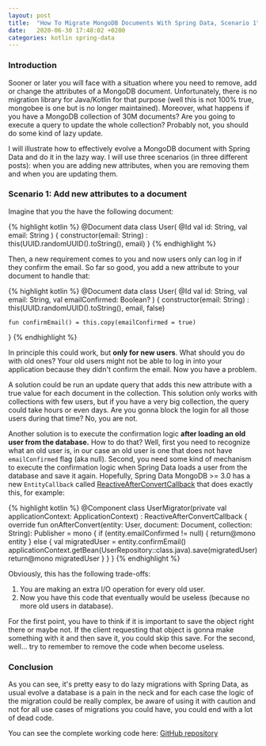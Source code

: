 ```yaml
---
layout: post
title:  "How To Migrate MongoDB Documents With Spring Data, Scenario 1"
date:   2020-06-30 17:48:02 +0200
categories: kotlin spring-data
---
```

### Introduction
Sooner or later you will face with a situation where you need to remove, add or change the attributes of a MongoDB document. 
Unfortunately, there is no migration library for Java/Kotlin for that purpose (well this is not 100% true, mongobee is one 
but is no longer maintained). Moreover, what happens if you have a MongoDB collection of 30M documents? Are you going to execute a query 
to update the whole collection? Probably not, you should do some kind of lazy update.

I will illustrate how to effectively evolve a MongoDB document with Spring Data and do it in the lazy way. I will use 
three scenarios (in three different posts): when you are adding new attributes, when you are removing them and when you are updating them.

### Scenario 1: Add new attributes to a document

Imagine that you the have the following document: 

{% highlight kotlin %}
@Document
data class User(
    @Id
    val id: String,
    val email: String
) {
    constructor(email: String) : this(UUID.randomUUID().toString(), email)
}
{% endhighlight %}

Then, a new requirement comes to you and now users only can log in if they confirm the email. So far so good, you add 
a new attribute to your document to handle that:

{% highlight kotlin %}
@Document
data class User(
    @Id
    val id: String,
    val email: String,
    val emailConfirmed: Boolean?
) {
    constructor(email: String) : this(UUID.randomUUID().toString(), email, false)
    
    fun confirmEmail() = this.copy(emailConfirmed = true)
}
{% endhighlight %}

In principle this could work, but **only for new users**. What should you do with old ones? Your old users might not be 
able to log in into your application because they didn't confirm the email. Now you have a problem. 

A solution could be run an update query that adds this new attribute with a true value for each document in the collection. This solution 
only works with collections with few users, but if you have a very big collection, the query could take hours or even days. 
Are you gonna block the login for all those users during that time? No, you are not. 

Another solution is to execute the confirmation logic **after loading an old user from the database.** How to do that? 
Well, first you need to recognize what an old user is, in our case an old user is one that does not have `emailConfirmed` flag (aka null). 
Second, you need some kind of mechanism to execute the confirmation logic when Spring Data loads a user from the database and save it again. Hopefully, 
Spring Data MongoDB >= 3.0 has a new `EntityCallback` called [ReactiveAfterConvertCallback](https://github.com/spring-projects/spring-data-mongodb/blob/master/spring-data-mongodb/src/main/java/org/springframework/data/mongodb/core/mapping/event/ReactiveAfterConvertCallback.java) 
that does exactly this, for example:

{% highlight kotlin %}
@Component
class UserMigrator(private val applicationContext: ApplicationContext) : ReactiveAfterConvertCallback<User> {
    override fun onAfterConvert(entity: User, document: Document, collection: String): Publisher<User> = mono {
        if (entity.emailConfirmed != null) {
            return@mono entity
        } else {
            val migratedUser = entity.confirmEmail()
            applicationContext.getBean(UserRepository::class.java).save(migratedUser)
            return@mono migratedUser
        }
    }
}
{% endhighlight %}

Obviously, this has the following trade-offs:

1) You are making an extra I/O operation for every old user. 
2) Now you have this code that eventually would be useless (because no more old users in database).

For the first point, you have to think if it is important to save the object right there or maybe not. If the client requesting 
that object is gonna make something with it and then save it, you could skip this save. For the second, well... try to remember 
to remove the code when become useless.

### Conclusion

As you can see, it's pretty easy to do lazy migrations with Spring Data, as usual evolve a database is a pain in the neck and for 
each case the logic of the migration could be really complex, be aware of using it with caution and not for all use cases of migrations 
you could have, you could end with a lot of dead code.

You can see the complete working code here: [GitHub repository](https://github.com/soasada/migrate-mongodb-collections-spring-data)